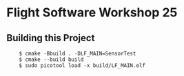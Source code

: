 # Flight Software Workshop 25

## Building this Project

```
    $ cmake -Bbuild . -DLF_MAIN=SensorTest
    $ cmake --build build
    $ sudo picotool load -x build/LF_MAIN.elf
```

